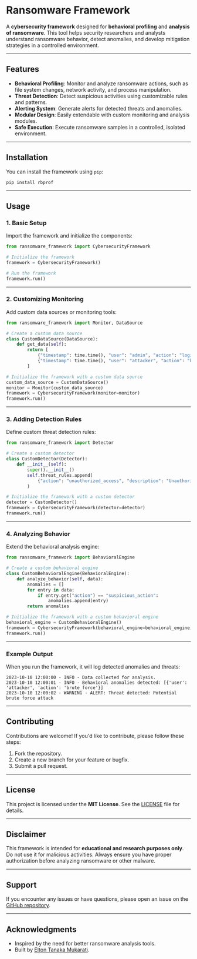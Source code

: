 

# **Ransomware Framework**

A **cybersecurity framework** designed for **behavioral profiling** and **analysis of ransomware**. This tool helps security researchers and analysts understand ransomware behavior, detect anomalies, and develop mitigation strategies in a controlled environment.

---

## **Features**
- **Behavioral Profiling**: Monitor and analyze ransomware actions, such as file system changes, network activity, and process manipulation.
- **Threat Detection**: Detect suspicious activities using customizable rules and patterns.
- **Alerting System**: Generate alerts for detected threats and anomalies.
- **Modular Design**: Easily extendable with custom monitoring and analysis modules.
- **Safe Execution**: Execute ransomware samples in a controlled, isolated environment.

---

## **Installation**

You can install the framework using `pip`:

```bash
pip install rbprof
```

---

## **Usage**

### **1. Basic Setup**
Import the framework and initialize the components:

```python
from ransomware_framework import CybersecurityFramework

# Initialize the framework
framework = CybersecurityFramework()

# Run the framework
framework.run()
```

---

### **2. Customizing Monitoring**
Add custom data sources or monitoring tools:

```python
from ransomware_framework import Monitor, DataSource

# Create a custom data source
class CustomDataSource(DataSource):
    def get_data(self):
        return [
            {"timestamp": time.time(), "user": "admin", "action": "login"},
            {"timestamp": time.time(), "user": "attacker", "action": "brute_force"},
        ]

# Initialize the framework with a custom data source
custom_data_source = CustomDataSource()
monitor = Monitor(custom_data_source)
framework = CybersecurityFramework(monitor=monitor)
framework.run()
```

---

### **3. Adding Detection Rules**
Define custom threat detection rules:

```python
from ransomware_framework import Detector

# Create a custom detector
class CustomDetector(Detector):
    def __init__(self):
        super().__init__()
        self.threat_rules.append(
            {"action": "unauthorized_access", "description": "Unauthorized access detected"}
        )

# Initialize the framework with a custom detector
detector = CustomDetector()
framework = CybersecurityFramework(detector=detector)
framework.run()
```

---

### **4. Analyzing Behavior**
Extend the behavioral analysis engine:

```python
from ransomware_framework import BehavioralEngine

# Create a custom behavioral engine
class CustomBehavioralEngine(BehavioralEngine):
    def analyze_behavior(self, data):
        anomalies = []
        for entry in data:
            if entry.get("action") == "suspicious_action":
                anomalies.append(entry)
        return anomalies

# Initialize the framework with a custom behavioral engine
behavioral_engine = CustomBehavioralEngine()
framework = CybersecurityFramework(behavioral_engine=behavioral_engine)
framework.run()
```

---

### **Example Output**

When you run the framework, it will log detected anomalies and threats:

```
2023-10-10 12:00:00 - INFO - Data collected for analysis.
2023-10-10 12:00:01 - INFO - Behavioral anomalies detected: [{'user': 'attacker', 'action': 'brute_force'}]
2023-10-10 12:00:02 - WARNING - ALERT: Threat detected: Potential brute force attack
```

---

## **Contributing**

Contributions are welcome! If you'd like to contribute, please follow these steps:
1. Fork the repository.
2. Create a new branch for your feature or bugfix.
3. Submit a pull request.

---

## **License**

This project is licensed under the **MIT License**. See the [LICENSE](LICENSE) file for details.

---

## **Disclaimer**

This framework is intended for **educational and research purposes only**. Do not use it for malicious activities. Always ensure you have proper authorization before analyzing ransomware or other malware.

---

## **Support**

If you encounter any issues or have questions, please open an issue on the [GitHub repository](https://github.com/eltontanaka2821/ransomware-framework).

---

## **Acknowledgments**
- Inspired by the need for better ransomware analysis tools.
- Built by [Elton Tanaka Mukarati](https://github.com/eltontanaka2821/ransomware-framework).

